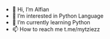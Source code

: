 - 👋 Hi, I’m Alfian
- 👀 I’m interested in Python Language
- 🌱 I’m currently learning Python
- 📫 How to reach me t.me/mytziezz

<!---
RxHmxAL/RxHmxAL is a ✨ special ✨ repository because its `README.md` (this file) appears on your GitHub profile.
You can click the Preview link to take a look at your changes.
--->
